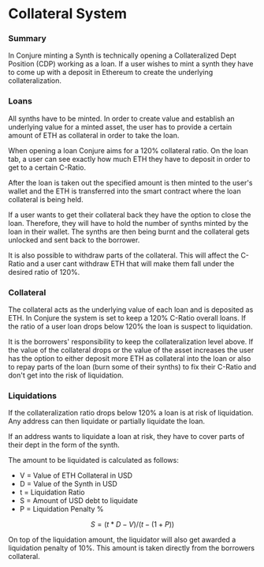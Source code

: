 # Collateral System

### Summary

In Conjure minting a Synth is technically opening a Collateralized Dept Position \(CDP\) working as a loan. If a user wishes to mint a synth they have to come up with a deposit in Ethereum to create the underlying collateralization. 

### Loans

All synths have to be minted. In order to create value and establish an underlying value for a minted asset, the user has to provide a certain amount of ETH as collateral in order to take the loan. 

When opening a loan Conjure aims for a 120% collateral ratio. On the loan tab, a user can see exactly how much ETH they have to deposit in order to get to a certain C-Ratio.  

After the loan is taken out the specified amount is then minted to the user's wallet and the ETH is transferred into the smart contract where the loan collateral is being held.

If a user wants to get their collateral back they have the option to close the loan. Therefore, they will have to hold the number of synths minted by the loan in their wallet. The synths are then being burnt and the collateral gets unlocked and sent back to the borrower. 

It is also possible to withdraw parts of the collateral. This will affect the C-Ratio and a user cant withdraw ETH that will make them fall under the desired ratio of 120%.

### Collateral

The collateral acts as the underlying value of each loan and is deposited as ETH. In Conjure the system is set to keep a 120% C-Ratio overall loans. If the ratio of a user loan drops below 120% the loan is suspect to liquidation.

It is the borrowers' responsibility to keep the collateralization level above. If the value of the collateral drops or the value of the asset increases the user has the option to either deposit more ETH as collateral into the loan or also to repay parts of the loan \(burn some of their synths\) to fix their C-Ratio and don't get into the risk of liquidation.

### Liquidations

If the collateralization ratio drops below 120% a loan is at risk of liquidation. Any address can then liquidate or partially liquidate the loan.

If an address wants to liquidate a loan at risk, they have to cover parts of their dept in the form of the synth.

The amount to be liquidated is calculated as follows:

* V = Value of ETH Collateral in USD
* D = Value of the Synth in USD
* t = Liquidation Ratio
* S = Amount of USD debt to liquidate
* P = Liquidation Penalty %

$$
S = (t* D -V) / ( t- (1+P))
$$

On top of the liquidation amount, the liquidator will also get awarded a liquidation penalty of 10%. This amount is taken directly from the borrowers collateral.

